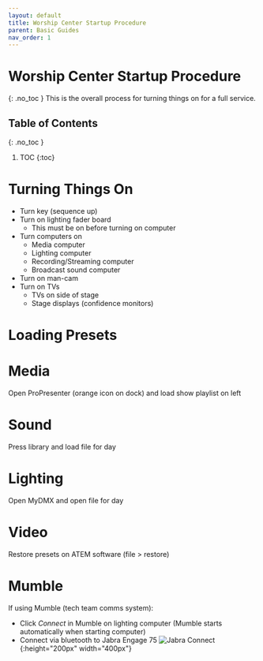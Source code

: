 ```yaml
---
layout: default
title: Worship Center Startup Procedure
parent: Basic Guides
nav_order: 1
---
```


# Worship Center Startup Procedure
{: .no_toc }
This is the overall process for turning things on for a full service.

## Table of Contents
{: .no_toc }

1. TOC
{:toc}

# Turning Things On
- Turn key (sequence up)
- Turn on lighting fader board
  - This must be on before turning on computer
- Turn computers on
  - Media computer
  - Lighting computer
  - Recording/Streaming computer
  - Broadcast sound computer
- Turn on man-cam
- Turn on TVs
  - TVs on side of stage
  - Stage displays (confidence monitors)

# Loading Presets

# Media
Open ProPresenter (orange icon on dock) and load show playlist on left

# Sound
Press library and load file for day

# Lighting
Open MyDMX and open file for day

# Video
Restore presets on ATEM software (file > restore)

# Mumble
If using Mumble (tech team comms system):

 - Click *Connect* in Mumble on lighting computer (Mumble starts automatically when starting computer)
 - Connect via bluetooth to Jabra Engage 75
 ![Jabra Connect](/tech-help-docs/assets/images/worship-center/startup/jabra-connect.png){:height="200px" width="400px"}
